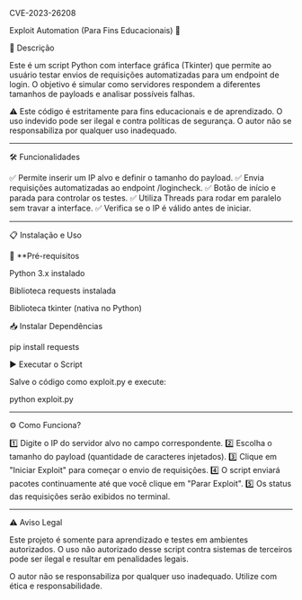 CVE-2023-26208

Exploit Automation (Para Fins Educacionais) 🚨

📌 Descrição

Este é um script Python com interface gráfica (Tkinter) que permite ao usuário testar envios de requisições automatizadas para um endpoint de login. O objetivo é simular como servidores respondem a diferentes tamanhos de payloads e analisar possíveis falhas.

⚠️ Este código é estritamente para fins educacionais e de aprendizado. O uso indevido pode ser ilegal e contra políticas de segurança. O autor não se responsabiliza por qualquer uso inadequado.


---

🛠 Funcionalidades

✅ Permite inserir um IP alvo e definir o tamanho do payload.
✅ Envia requisições automatizadas ao endpoint /logincheck.
✅ Botão de início e parada para controlar os testes.
✅ Utiliza Threads para rodar em paralelo sem travar a interface.
✅ Verifica se o IP é válido antes de iniciar.


---

📋 Instalação e Uso

🔧 **Pré-requisitos

Python 3.x instalado

Biblioteca requests instalada

Biblioteca tkinter (nativa no Python)


📥 Instalar Dependências

pip install requests

▶️ Executar o Script

Salve o código como exploit.py e execute:

python exploit.py


---

⚙️ Como Funciona?

1️⃣ Digite o IP do servidor alvo no campo correspondente.
2️⃣ Escolha o tamanho do payload (quantidade de caracteres injetados).
3️⃣ Clique em "Iniciar Exploit" para começar o envio de requisições.
4️⃣ O script enviará pacotes continuamente até que você clique em "Parar Exploit".
5️⃣ Os status das requisições serão exibidos no terminal.


---

⚠️ Aviso Legal

Este projeto é somente para aprendizado e testes em ambientes autorizados.
O uso não autorizado desse script contra sistemas de terceiros pode ser ilegal e resultar em penalidades legais.

O autor não se responsabiliza por qualquer uso inadequado. Utilize com ética e responsabilidade.
